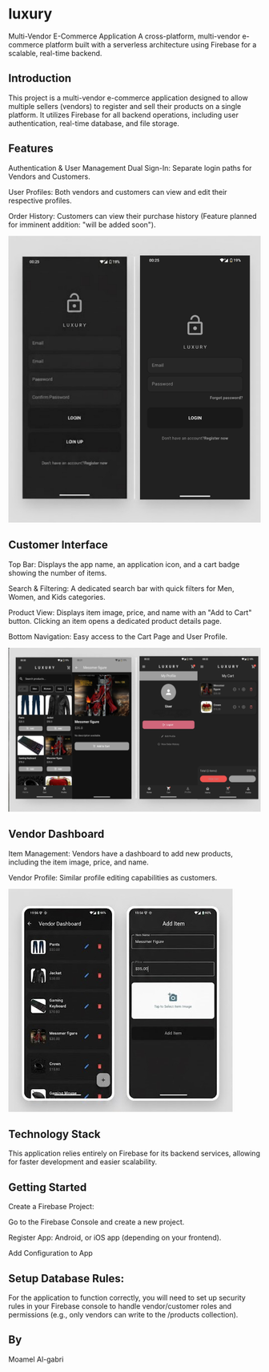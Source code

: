 # luxury

Multi-Vendor E-Commerce Application
A cross-platform, multi-vendor e-commerce platform built with a serverless architecture using Firebase for a scalable, real-time backend.

## Introduction
This project is a multi-vendor e-commerce application designed to allow multiple sellers (vendors) to register and sell their products on a single platform. It utilizes Firebase for all backend operations, including user authentication, real-time database, and file storage.

## Features
Authentication & User Management
Dual Sign-In: Separate login paths for Vendors and Customers.

User Profiles: Both vendors and customers can view and edit their respective profiles.

Order History: Customers can view their purchase history (Feature planned for imminent addition: "will be added soon").

 ![Image Alt](https://github.com/Moumel/multi_vendor_E-commerce/blob/main/app%20images/Picsart_25-10-15_01-04-25-956.jpg?raw=true)

## Customer Interface
Top Bar: Displays the app name, an application icon, and a cart badge showing the number of items.

Search & Filtering: A dedicated search bar with quick filters for Men, Women, and Kids categories.

Product View: Displays item image, price, and name with an "Add to Cart" button. Clicking an item opens a dedicated product details page.

Bottom Navigation: Easy access to the Cart Page and User Profile.

![Image Alt](https://github.com/Moumel/multi_vendor_E-commerce/blob/b6be67eac73f677ed3c11ce85edfa70c1657ccb8/app%20images/Picsart_25-10-15_01-14-41-554.jpg)

## Vendor Dashboard
Item Management: Vendors have a dashboard to add new products, including the item image, price, and name.

Vendor Profile: Similar profile editing capabilities as customers.

![Image Alt](https://github.com/Moumel/multi_vendor_E-commerce/blob/7834a33734e6c70da4fd403d4b7a323df1b265a9/app%20images/unnamed.jpg)

## Technology Stack
This application relies entirely on Firebase for its backend services, allowing for faster development and easier scalability.

## Getting Started

Create a Firebase Project:

Go to the Firebase Console and create a new project.

Register App: Android, or iOS app (depending on your frontend).

Add Configuration to App


## Setup Database Rules:

For the application to function correctly, you will need to set up security rules in your Firebase console to handle vendor/customer roles and permissions (e.g., only vendors can write to the /products collection).


## By
Moamel Al-gabri
